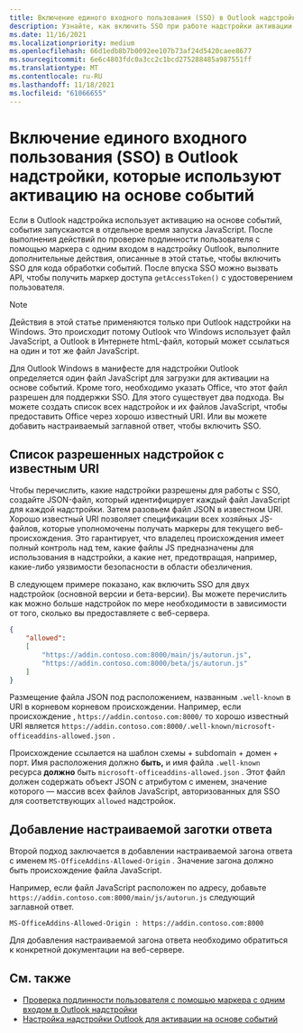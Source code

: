 ```yaml
---
title: Включение единого входного пользования (SSO) в Outlook надстройки, которые используют активацию на основе событий
description: Узнайте, как включить SSO при работе надстройки активации на основе событий.
ms.date: 11/16/2021
ms.localizationpriority: medium
ms.openlocfilehash: 66d1edb8b7b0092ee107b73af24d5420caee8677
ms.sourcegitcommit: 6e6c4803fdc0a3cc2c1bcd275288485a987551ff
ms.translationtype: MT
ms.contentlocale: ru-RU
ms.lasthandoff: 11/18/2021
ms.locfileid: "61066655"
---
```

# <a name="enable-single-sign-on-sso-in-outlook-add-ins-that-use-event-based-activation"></a>Включение единого входного пользования (SSO) в Outlook надстройки, которые используют активацию на основе событий

Если в Outlook надстройка использует активацию на основе событий, события запускаются в отдельное время запуска JavaScript. После выполнения действий [](authenticate-a-user-with-an-sso-token.md)по проверке подлинности пользователя с помощью маркера с одним входом в надстройку Outlook, выполните дополнительные действия, описанные в этой статье, чтобы включить SSO для кода обработки событий. После впуска SSO можно вызвать API, чтобы получить маркер доступа `getAccessToken()` с удостоверением пользователя.

> [!NOTE]
> Действия в этой статье применяются только при Outlook надстройки на Windows. Это происходит потому Outlook что Windows использует файл JavaScript, а Outlook в Интернете htmL-файл, который может ссылаться на один и тот же файл JavaScript.

Для Outlook Windows в манифесте для надстройки Outlook определяется один файл JavaScript для загрузки для активации на основе событий. Кроме того, необходимо указать Office, что этот файл разрешен для поддержки SSO. Для этого существует два подхода. Вы можете создать список всех надстройок и их файлов JavaScript, чтобы предоставить Office через хорошо известный URI. Или вы можете добавить настраиваемый заглавной ответ, чтобы включить SSO.

## <a name="list-allowed-add-ins-with-a-well-known-uri"></a>Список разрешенных надстройок с известным URI

Чтобы перечислить, какие надстройки разрешены для работы с SSO, создайте JSON-файл, который идентифицирует каждый файл JavaScript для каждой надстройки. Затем разовьем файл JSON в известном URI. Хорошо известный URI позволяет спецификации всех хозяйных JS-файлов, которые уполномочены получать маркеры для текущего веб-происхождения. Это гарантирует, что владелец происхождения имеет полный контроль над тем, какие файлы JS предназначены для использования в надстройки, а какие нет, предотвращая, например, какие-либо уязвимости безопасности в области обезличения.

В следующем примере показано, как включить SSO для двух надстройок (основной версии и бета-версии). Вы можете перечислить как можно больше надстройок по мере необходимости в зависимости от того, сколько вы предоставляете с веб-сервера.

```json
{
    "allowed":
    [
        "https://addin.contoso.com:8000/main/js/autorun.js",
        "https://addin.contoso.com:8000/beta/js/autorun.js"
    ]
}
```

Размещение файла JSON под расположением, названным `.well-known` в URI в корневом корневом происхождении. Например, если происхождение , `https://addin.contoso.com:8000/` то хорошо известный URI является `https://addin.contoso.com:8000/.well-known/microsoft-officeaddins-allowed.json` .

Происхождение ссылается на шаблон схемы + subdomain + домен + порт. Имя расположения должно **быть,** и имя файла `.well-known` ресурса **должно** быть `microsoft-officeaddins-allowed.json` . Этот файл должен содержать объект JSON с атрибутом с именем, значение которого — массив всех файлов JavaScript, авторизованных для SSO для соответствующих `allowed` надстройок.

## <a name="add-a-custom-response-header"></a>Добавление настраиваемой заготки ответа

Второй подход заключается в добавлении настраиваемой загона ответа с именем `MS-OfficeAddins-Allowed-Origin` . Значение загона должно быть происхождение файла JavaScript.

Например, если файл JavaScript расположен по адресу, добавьте `https://addin.contoso.com:8000/main/js/autorun.js` следующий заглавной ответ.

`MS-OfficeAddins-Allowed-Origin : https://addin.contoso.com:8000`

Для добавления настраиваемой загона ответа необходимо обратиться к конкретной документации на веб-сервере.

## <a name="see-also"></a>См. также

- [Проверка подлинности пользователя с помощью маркера с одним входом в Outlook надстройки](authenticate-a-user-with-an-sso-token.md)
- [Настройка надстройки Outlook для активации на основе событий](autolaunch.md)
